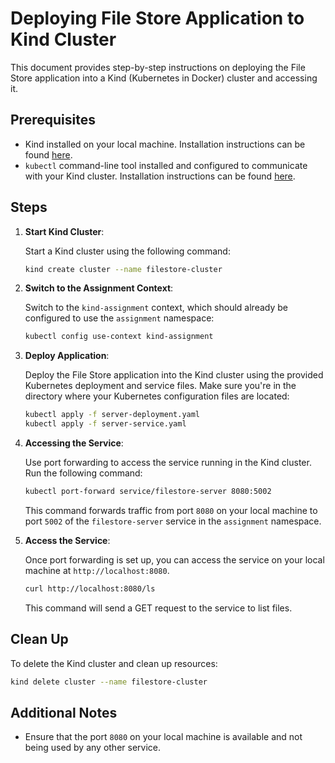 # Deploying File Store Application to Kind Cluster

This document provides step-by-step instructions on deploying the File Store application into a Kind (Kubernetes in Docker) cluster and accessing it.

## Prerequisites

- Kind installed on your local machine. Installation instructions can be found [here](https://kind.sigs.k8s.io/docs/user/quick-start/#installation).
- `kubectl` command-line tool installed and configured to communicate with your Kind cluster. Installation instructions can be found [here](https://kubernetes.io/docs/tasks/tools/install-kubectl/).

## Steps

1. **Start Kind Cluster**:

   Start a Kind cluster using the following command:

   ```bash
   kind create cluster --name filestore-cluster
   ```

2. **Switch to the Assignment Context**:

   Switch to the `kind-assignment` context, which should already be configured to use the `assignment` namespace:

   ```bash
   kubectl config use-context kind-assignment
   ```

3. **Deploy Application**:

   Deploy the File Store application into the Kind cluster using the provided Kubernetes deployment and service files. Make sure you're in the directory where your Kubernetes configuration files are located:

   ```bash
   kubectl apply -f server-deployment.yaml
   kubectl apply -f server-service.yaml
   ```

4. **Accessing the Service**:

   Use port forwarding to access the service running in the Kind cluster. Run the following command:

   ```bash
   kubectl port-forward service/filestore-server 8080:5002
   ```

   This command forwards traffic from port `8080` on your local machine to port `5002` of the `filestore-server` service in the `assignment` namespace.

5. **Access the Service**:

   Once port forwarding is set up, you can access the service on your local machine at `http://localhost:8080`.

   ```bash
   curl http://localhost:8080/ls
   ```

   This command will send a GET request to the service to list files.

## Clean Up

To delete the Kind cluster and clean up resources:

```bash
kind delete cluster --name filestore-cluster
```

## Additional Notes

- Ensure that the port `8080` on your local machine is available and not being used by any other service.
